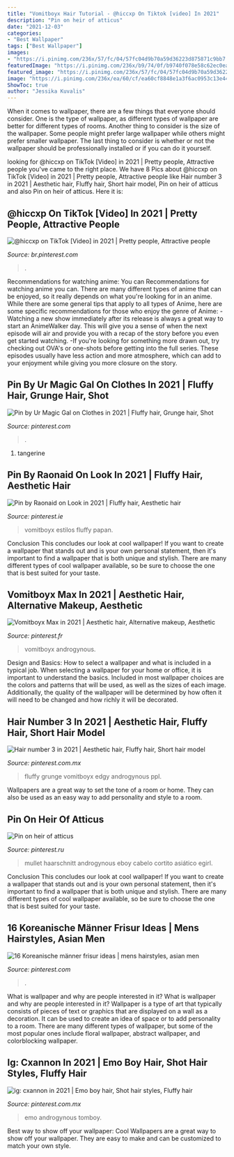 ```yaml
---
title: "Vomitboyx Hair Tutorial - @hiccxp On Tiktok [video] In 2021"
description: "Pin on heir of atticus"
date: "2021-12-03"
categories:
- "Best Wallpaper"
tags: ["Best Wallpaper"]
images:
- "https://i.pinimg.com/236x/57/fc/04/57fc04d9b70a59d36223d875871c9bb7.jpg?nii=t"
featuredImage: "https://i.pinimg.com/236x/b9/74/0f/b9740f078e58c62ec0ea3ba305cb2ef3.jpg?nii=t"
featured_image: "https://i.pinimg.com/236x/57/fc/04/57fc04d9b70a59d36223d875871c9bb7.jpg?nii=t"
image: "https://i.pinimg.com/236x/ea/60/cf/ea60cf8848e1a3f6ac0953c13e44be2d.jpg?nii=t"
ShowToc: true
author: "Jessika Kuvalis"
---
```



When it comes to wallpaper, there are a few things that everyone should consider. One is the type of wallpaper, as different types of wallpaper are better for different types of rooms. Another thing to consider is the size of the wallpaper. Some people might prefer large wallpaper while others might prefer smaller wallpaper. The last thing to consider is whether or not the wallpaper should be professionally installed or if you can do it yourself.

	

		
looking for @hiccxp on TikTok [Video] in 2021 | Pretty people, Attractive people you've came to the right place. We have 8 Pics about @hiccxp on TikTok [Video] in 2021 | Pretty people, Attractive people like Hair number 3 in 2021 | Aesthetic hair, Fluffy hair, Short hair model, Pin on heir of atticus and also Pin on heir of atticus. Here it is:
		
    
## @hiccxp On TikTok [Video] In 2021 | Pretty People, Attractive People

<img loading=lazy src="https://i.pinimg.com/736x/c5/72/16/c57216db977dcbd54e9d6b8f6cb586e6.jpg" onerror="this.onerror=null;this.src='https://tse2.mm.bing.net/th?id=OIP.rAEZ7NJD6RY-pSYiBZ3CwgHaNK&amp;pid=15.1';" alt="@hiccxp on TikTok [Video] in 2021 | Pretty people, Attractive people">

_Source: br.pinterest.com_

>. 

	

Recommendations for watching anime: You can
Recommendations for watching anime you can. There are many different types of anime that can be enjoyed, so it really depends on what you're looking for in an anime. While there are some general tips that apply to all types of Anime, here are some specific recommendations for those who enjoy the genre of Anime: 
-Watching a new show immediately after its release is always a great way to start an AnimeWalker day. This will give you a sense of when the next episode will air and provide you with a recap of the story before you even get started watching. 
-If you're looking for something more drawn out, try checking out OVA's or one-shots before getting into the full series. These episodes usually have less action and more atmosphere, which can add to your enjoyment while giving you more closure on the story.

    
## Pin By Ur Magic Gal On Clothes In 2021 | Fluffy Hair, Grunge Hair, Shot

<img loading=lazy src="https://i.pinimg.com/236x/f1/b8/f1/f1b8f130a51950f2e83e6d36bd3167e1.jpg?nii=t" onerror="this.onerror=null;this.src='https://tse4.mm.bing.net/th?id=OIP.irS9TNmPMzJCif2g29x3mQAAAA&amp;pid=15.1';" alt="Pin by Ur Magic Gal on Clothes in 2021 | Fluffy hair, Grunge hair, Shot">

_Source: pinterest.com_

>. 

	

1. tangerine 

    
## Pin By Raonaid On Look In 2021 | Fluffy Hair, Aesthetic Hair

<img loading=lazy src="https://i.pinimg.com/236x/06/d3/9e/06d39eca6dfbbde928c3067a1bd516f8.jpg?nii=t" onerror="this.onerror=null;this.src='https://tse2.mm.bing.net/th?id=OIP.ZbPp-JuLeDSnivQ7tbnnvQAAAA&amp;pid=15.1';" alt="Pin by Raonaid on Look in 2021 | Fluffy hair, Aesthetic hair">

_Source: pinterest.ie_

>vomitboyx estilos fluffy papan. 

	

Conclusion
This concludes our look at cool wallpaper! If you want to create a wallpaper that stands out and is your own personal statement, then it's important to find a wallpaper that is both unique and stylish. There are many different types of cool wallpaper available, so be sure to choose the one that is best suited for your taste.

    
## Vomitboyx Max In 2021 | Aesthetic Hair, Alternative Makeup, Aesthetic

<img loading=lazy src="https://i.pinimg.com/236x/b9/74/0f/b9740f078e58c62ec0ea3ba305cb2ef3.jpg?nii=t" onerror="this.onerror=null;this.src='https://tse3.mm.bing.net/th?id=OIP.-rtpguaipi9wV-kAwaJqzgAAAA&amp;pid=15.1';" alt="Vomitboyx Max in 2021 | Aesthetic hair, Alternative makeup, Aesthetic">

_Source: pinterest.fr_

>vomitboyx androgynous. 

	

Design and Basics: How to select a wallpaper and what is included in a typical job.
When selecting a wallpaper for your home or office, it is important to understand the basics. Included in most wallpaper choices are the colors and patterns that will be used, as well as the sizes of each image. Additionally, the quality of the wallpaper will be determined by how often it will need to be changed and how richly it will be decorated.

    
## Hair Number 3 In 2021 | Aesthetic Hair, Fluffy Hair, Short Hair Model

<img loading=lazy src="https://i.pinimg.com/236x/ea/60/cf/ea60cf8848e1a3f6ac0953c13e44be2d.jpg?nii=t" onerror="this.onerror=null;this.src='https://tse2.mm.bing.net/th?id=OIP.Q-w6zCO78yXAKtcGoA2L8wAAAA&amp;pid=15.1';" alt="Hair number 3 in 2021 | Aesthetic hair, Fluffy hair, Short hair model">

_Source: pinterest.com.mx_

>fluffy grunge vomitboyx edgy androgynous ppl. 

	

Wallpapers are a great way to set the tone of a room or home. They can also be used as an easy way to add personality and style to a room.

    
## Pin On Heir Of Atticus

<img loading=lazy src="https://i.pinimg.com/originals/60/e2/2a/60e22a95013cacd7d39bbbb90f9b7948.jpg" onerror="this.onerror=null;this.src='https://tse3.mm.bing.net/th?id=OIP.bUYeR2wF53WTvZ0jGANYvQHaHV&amp;pid=15.1';" alt="Pin on heir of atticus">

_Source: pinterest.ru_

>mullet haarschnitt androgynous eboy cabelo cortito asiático egirl. 

	

Conclusion
This concludes our look at cool wallpaper! If you want to create a wallpaper that stands out and is your own personal statement, then it's important to find a wallpaper that is both unique and stylish. There are many different types of cool wallpaper available, so be sure to choose the one that is best suited for your taste.

    
## 16 Koreanische Männer Frisur Ideas | Mens Hairstyles, Asian Men

<img loading=lazy src="https://i.pinimg.com/474x/0e/92/98/0e92984fe84c0562f0840163899973cc.jpg?nii=t" onerror="this.onerror=null;this.src='https://tse3.mm.bing.net/th?id=OIP.vYo94IObJN95JvHx3WaiTAAAAA&amp;pid=15.1';" alt="16 Koreanische männer frisur ideas | mens hairstyles, asian men">

_Source: pinterest.com_

>. 

	

What is wallpaper and why are people interested in it?
What is wallpaper and why are people interested in it?
Wallpaper is a type of art that typically consists of pieces of text or graphics that are displayed on a wall as a decoration. It can be used to create an idea of space or to add personality to a room. There are many different types of wallpaper, but some of the most popular ones include floral wallpaper, abstract wallpaper, and colorblocking wallpaper.

    
## Ig: Cxannon In 2021 | Emo Boy Hair, Shot Hair Styles, Fluffy Hair

<img loading=lazy src="https://i.pinimg.com/236x/57/fc/04/57fc04d9b70a59d36223d875871c9bb7.jpg?nii=t" onerror="this.onerror=null;this.src='https://tse4.mm.bing.net/th?id=OIP.iDxkUuvuhK6OoNUOq1Ov-QAAAA&amp;pid=15.1';" alt="ig: cxannon in 2021 | Emo boy hair, Shot hair styles, Fluffy hair">

_Source: pinterest.com.mx_

>emo androgynous tomboy. 

	

Best way to show off your wallpaper:
Cool Wallpapers are a great way to show off your wallpaper. They are easy to make and can be customized to match your own style.

